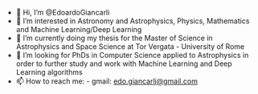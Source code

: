 - 👋 Hi, I’m @EdoardoGiancarli
- 👀 I’m interested in Astronomy and Astrophysics, Physics, Mathematics and Machine Learning/Deep Learning
- 🌱 I’m currently doing my thesis for the Master of Science in Astrophysics and Space Science at Tor Vergata - University of Rome
- 💞️ I’m looking for PhDs in Computer Science applied to Astrophysics in order to further study and work with Machine Learning and Deep Learning algorithms
- 📫 How to reach me: 
        - gmail: edo.giancarli@gmail.com

<!---
EdoardoGiancarli/EdoardoGiancarli is a ✨ special ✨ repository because its `README.md` (this file) appears on your GitHub profile.
You can click the Preview link to take a look at your changes.
--->
